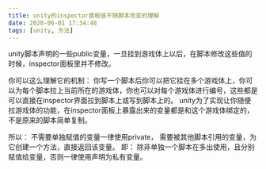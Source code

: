 ```yaml
---
title: unity的inspector面板值不随脚本改变的理解
date: 2020-06-01 17:34:48
tags: [unity, 方法]
---
```

unity脚本声明的一些public变量，一旦挂到游戏体上以后，在脚本修改这些值的时候，inspector面板里并不修改。

你可以这么理解它的机制：
你写一个脚本后你可以把它挂在多个游戏体上，你可以为每个脚本拉上当前所在的游戏体，你也可以对每个游戏体进行编号，这些都是可以直接在inspector界面拉到脚本上或写到脚本上的。
unity为了实现让你随便拉游戏体的功能，在inspector面板上暴露出来的变量都是和这个游戏体绑定的，不是原来的脚本简单复制。

所以：
不需要单独赋值的变量一律使用private，
需要被其他脚本引用的变量，为它创建一个方法，直接返回该变量。
即：
除非单独一个脚本在多出使用，且分别赋值给变量，否则一律使用声明为私有变量。
